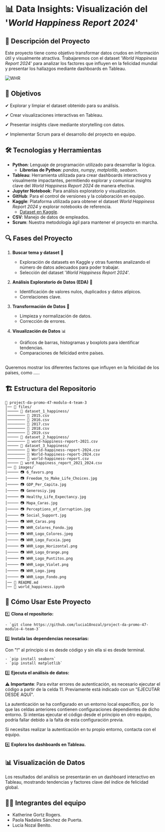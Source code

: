 # 📊 Data Insights: Visualización del '_World Happiness Report 2024_'

## 📖 Descripción del Proyecto

Este proyecto tiene como objetivo transformar datos crudos en información útil y visualmente atractiva. Trabajaremos con el dataset '_World Happiness Report 2024_' para analizar los factores que influyen en la felicidad mundial y presentar los hallazgos mediante dashboards en Tableau.

![WHR](images/WHR_Logo_Fondo.png)


## 🎯 Objetivos

✔ Explorar y limpiar el dataset obtenido para su análisis.

✔ Crear visualizaciones interactivas en Tableau.

✔ Presentar insights clave mediante storytelling con datos.

✔ Implementar Scrum para el desarrollo del proyecto en equipo.


## 🛠 Tecnologías y Herramientas

- **Python**: Lenguaje de programación utilizado para desarrollar la lógica.  
    - **Librerías de Python**: *pandas*, *numpy*, *matplotlib*, *seaborn*.  
- **Tableau**: Herramienta utilizada para crear dashboards interactivos y visualmente impactantes, permitiendo explorar y comunicar insights clave del *World Happiness Report 2024* de manera efectiva.  
- **Jupyter Notebook**: Para análisis exploratorio y visualización.  
- **GitHub**: Para el control de versiones y la colaboración en equipo.  
- **Kaggle**: Plataforma utilizada para obtener el dataset *World Happiness Report 2024* y explorar notebooks de referencia. 
    - [Dataset en Kaggle](https://www.kaggle.com/datasets/jainaru/world-happiness-report-2024-yearly-updated).
- **CSV**: Manejo de datos de empleados.  
- **Scrum**: Nuestra metodología ágil para mantener el proyecto en marcha.  


## 🔍 Fases del Proyecto

1. **Buscar tema y dataset** 🧐
    - Exploración de datasets en Kaggle y otras fuentes analizando el número de datos adecuados para poder trabajar.
    - Selección del dataset '_World Happiness Report 2024_'.
    
2. **Análisis Exploratorio de Datos (EDA)** 🧐 
   - Identificación de valores nulos, duplicados y datos atípicos.
   - Correlaciones clave.  

3. **Transformación de Datos** 🔄
   - Limpieza y normalización de datos. 
   - Corrección de errores. 

4. **Visualización de Datos** 📊 
   - Gráficos de barras, histogramas y boxplots para identificar tendencias.  
   - Comparaciones de felicidad entre países.  


##

Queremos mostrar los diferentes factores que influyen en la felicidad de los países, como .....

## 🏗️ Estructura del Repositorio

```
📁 project-da-promo-47-modulo-4-team-3  
│── 📂 files/     
│───── 📂 dataset_1_happiness/  
│──────── 📜 2015.csv
│──────── 📜 2016.csv
│──────── 📜 2017.csv
│──────── 📜 2018.csv
│──────── 📜 2019.csv
│───── 📂 dataset_2_happiness/ 
│──────── 📜 word-happiness-report-2021.csv
│───── 📂 dataset_3_happiness/
│──────── 📜 World-happiness-report-2024.csv
│──────── 📜 World-happiness-report-2024.csv
│──────── 📜 world-happiness-report.csv
│───── 📜 word_happiness_report_2021_2024.csv
│── 📂 images/ 
│───── 📷 6_favors.png 
│───── 📷 Freedom_to_Make_Life_Choices.jpg
│───── 📷 GDP_Per_Capita.jpg
│───── 📷 Generosiy.jpg
│───── 📷 Healthy_Life_Expectancy.jpg
│───── 📷 Mapa_Caras.jpg
│───── 📷 Perceptions_of_Corruption.jpg
│───── 📷 Social_Support.jpg
│───── 📷 WHR_Caras.png
│───── 📷 WHR_Colores_Fondo.jpg
│───── 📷 WHR_Logo_Colores.jpeg
│───── 📷 WHR_Logo_Fucxia.jpeg
│───── 📷 WHR_Logo_Horizontal.png
│───── 📷 WHR_Logo_Orange.png
│───── 📷 WHR_Logo_Puntitos.png
│───── 📷 WHR_Logo_Violet.png
│───── 📷 WHR_Logo.jpeg
│───── 📷 WHR_Logo_Fondo.png
│── 📜 README.md
│── 📜 world_happiness.ipynb   
```


## 📌 Cómo Usar Este Proyecto

1️⃣ **Clona el repositorio:**
    
    - `git clone https://github.com/lucia18nozal/project-da-promo-47-modulo-4-team-3`
    

2️⃣ **Instala las dependencias necesarias:**
    
Con "!" al principio si es desde código y sin ella si es desde terminal.

    - `pip install seaborn`
    - `pip install matplotlib`
    

3️⃣ **Ejecuta el análisis de datos:**
    
⚠ **Importante**: Para evitar errores de autenticación, es necesario ejecutar el código a partir de la celda 11. Previamente está indicado con un "EJECUTAR DESDE AQUÍ".

La autenticación se ha configurado en un entorno local específico, por lo que las celdas anteriores contienen configuraciones dependientes de dicho entorno. Si intentas ejecutar el código desde el principio en otro equipo, podría fallar debido a la falta de esta configuración previa.

Si necesitas realizar la autenticación en tu propio entorno, contacta con el equipo.


4️⃣ **Explora los dashboards en Tableau.**


## 📊 Visualización de Datos

Los resultados del análisis se presentarán en un dashboard interactivo en Tableau, mostrando tendencias y factores clave del índice de felicidad global.


## 👩‍💻 Integrantes del equipo
- Katherine Gortz Rogers.
- Paola Nadales Sánchez de Puerta.
- Lucía Nozal Benito.